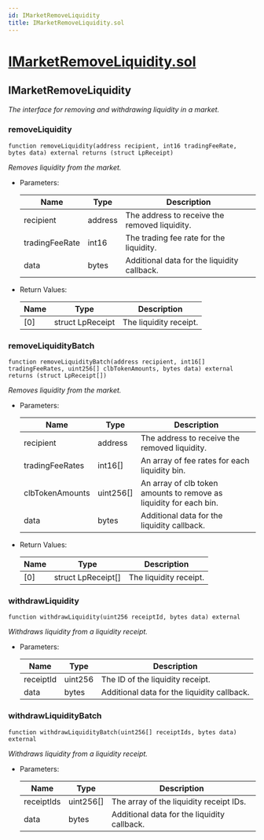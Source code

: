 ```yaml
---
id: IMarketRemoveLiquidity
title: IMarketRemoveLiquidity.sol
---
```

# [IMarketRemoveLiquidity.sol](https://github.com/chromatic-protocol/contracts/tree/main/contracts/core/interfaces/market/IMarketRemoveLiquidity.sol)

## IMarketRemoveLiquidity

_The interface for removing and withdrawing liquidity in a market._

### removeLiquidity

```solidity
function removeLiquidity(address recipient, int16 tradingFeeRate, bytes data) external returns (struct LpReceipt)
```

_Removes liquidity from the market._

- Parameters:

  | Name | Type | Description |
  | ---- | ---- | ----------- |
  | recipient | address | The address to receive the removed liquidity. |
  | tradingFeeRate | int16 | The trading fee rate for the liquidity. |
  | data | bytes | Additional data for the liquidity callback. |

- Return Values:

  | Name | Type | Description |
  | ---- | ---- | ----------- |
  | [0] | struct LpReceipt | The liquidity receipt. |

### removeLiquidityBatch

```solidity
function removeLiquidityBatch(address recipient, int16[] tradingFeeRates, uint256[] clbTokenAmounts, bytes data) external returns (struct LpReceipt[])
```

_Removes liquidity from the market._

- Parameters:

  | Name | Type | Description |
  | ---- | ---- | ----------- |
  | recipient | address | The address to receive the removed liquidity. |
  | tradingFeeRates | int16[] | An array of fee rates for each liquidity bin. |
  | clbTokenAmounts | uint256[] | An array of clb token amounts to remove as liquidity for each bin. |
  | data | bytes | Additional data for the liquidity callback. |

- Return Values:

  | Name | Type | Description |
  | ---- | ---- | ----------- |
  | [0] | struct LpReceipt[] | The liquidity receipt. |

### withdrawLiquidity

```solidity
function withdrawLiquidity(uint256 receiptId, bytes data) external
```

_Withdraws liquidity from a liquidity receipt._

- Parameters:

  | Name | Type | Description |
  | ---- | ---- | ----------- |
  | receiptId | uint256 | The ID of the liquidity receipt. |
  | data | bytes | Additional data for the liquidity callback. |

### withdrawLiquidityBatch

```solidity
function withdrawLiquidityBatch(uint256[] receiptIds, bytes data) external
```

_Withdraws liquidity from a liquidity receipt._

- Parameters:

  | Name | Type | Description |
  | ---- | ---- | ----------- |
  | receiptIds | uint256[] | The array of the liquidity receipt IDs. |
  | data | bytes | Additional data for the liquidity callback. |

